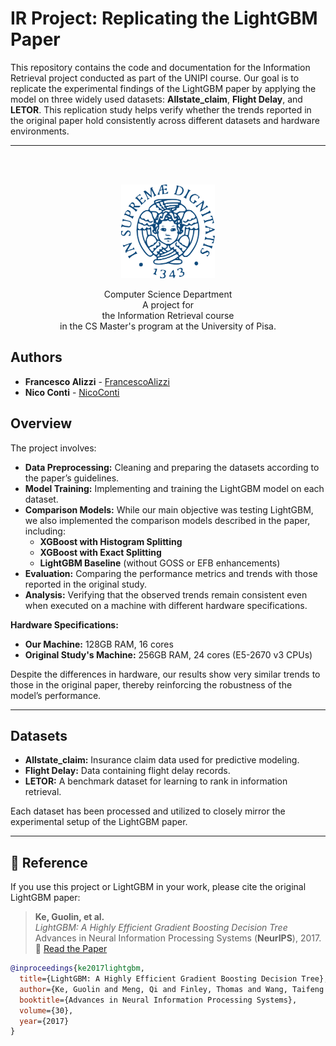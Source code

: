 # IR Project: Replicating the LightGBM Paper

This repository contains the code and documentation for the Information Retrieval project conducted as part of the UNIPI course. Our goal is to replicate the experimental findings of the LightGBM paper by applying the model on three widely used datasets: **Allstate_claim**, **Flight Delay**, and **LETOR**. This replication study helps verify whether the trends reported in the original paper hold consistently across different datasets and hardware environments.

---
<br><br>
<p align = "center">
  <img src = "images/Stemma_unipi.svg.png" width="150" height="150">
</p>

<p align = "center">
  Computer Science Department
  <br>
  A project for
  <br>
  the Information Retrieval course
  <br>
  in the CS Master's program at the University of Pisa.
</p>

## Authors
* **Francesco Alizzi**        - [FrancescoAlizzi](https://github.com/FrancescoAlizzi)
* **Nico Conti** - [NicoConti](https://github.com/Nico-Conti)



## Overview

The project involves:
- **Data Preprocessing:** Cleaning and preparing the datasets according to the paper’s guidelines.
- **Model Training:** Implementing and training the LightGBM model on each dataset.
- **Comparison Models:** While our main objective was testing LightGBM, we also implemented the comparison models described in the paper, including:
  - **XGBoost with Histogram Splitting**
  - **XGBoost with Exact Splitting**
  - **LightGBM Baseline** (without GOSS or EFB enhancements)
- **Evaluation:** Comparing the performance metrics and trends with those reported in the original study.
- **Analysis:** Verifying that the observed trends remain consistent even when executed on a machine with different hardware specifications.

**Hardware Specifications:**
- **Our Machine:** 128GB RAM, 16 cores
- **Original Study's Machine:** 256GB RAM, 24 cores (E5-2670 v3 CPUs)

Despite the differences in hardware, our results show very similar trends to those in the original paper, thereby reinforcing the robustness of the model’s performance.

---

## Datasets

- **Allstate_claim:** Insurance claim data used for predictive modeling.
- **Flight Delay:** Data containing flight delay records.
- **LETOR:** A benchmark dataset for learning to rank in information retrieval.

Each dataset has been processed and utilized to closely mirror the experimental setup of the LightGBM paper.

---

## 📖 Reference
If you use this project or LightGBM in your work, please cite the original LightGBM paper:

> **Ke, Guolin, et al.**  
> *LightGBM: A Highly Efficient Gradient Boosting Decision Tree*  
> Advances in Neural Information Processing Systems (**NeurIPS**), 2017.  
> 📄 [Read the Paper](https://proceedings.neurips.cc/paper_files/paper/2017/file/6449f44a102fde848669bdd9eb6b76fa-Paper.pdf)

```bibtex
@inproceedings{ke2017lightgbm,
  title={LightGBM: A Highly Efficient Gradient Boosting Decision Tree},
  author={Ke, Guolin and Meng, Qi and Finley, Thomas and Wang, Taifeng and Chen, Wei and Ma, Weidong and Ye, Qiwei and Liu, Tie-Yan},
  booktitle={Advances in Neural Information Processing Systems},
  volume={30},
  year={2017}
}
```

